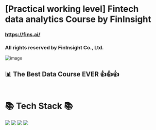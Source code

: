 # [Practical working level] Fintech data analytics Course by FinInsight <br>
### https://fins.ai/ <br>
### All rights reserved by FinInsight Co., Ltd.<br>

![image](https://github.com/baikAnalyst/Seoul_Software_Academy/assets/144884963/85616578-a599-4067-b97c-8517ebce2d49)

## 📊 The Best Data Course EVER 👍👍👍<br><br>

# 📚 Tech Stack 📚

<img src="https://img.shields.io/badge/Python-3776AB?style=for-the-badge&logo=Python&logoColor=white">


<img src="https://img.shields.io/badge/TensorFlow-FF6F00?style=for-the-badge&logo=TensorFlow&logoColor=white">


<img src="https://img.shields.io/badge/mysql-4479A1?style=for-the-badge&logo=mysql&logoColor=white">


<img src="https://img.shields.io/badge/github-181717?style=for-the-badge&logo=github&logoColor=white">


